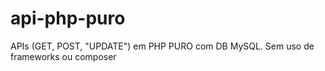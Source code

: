 # api-php-puro
APIs (GET, POST, "UPDATE") em PHP PURO com DB MySQL. Sem uso de frameworks ou composer 
